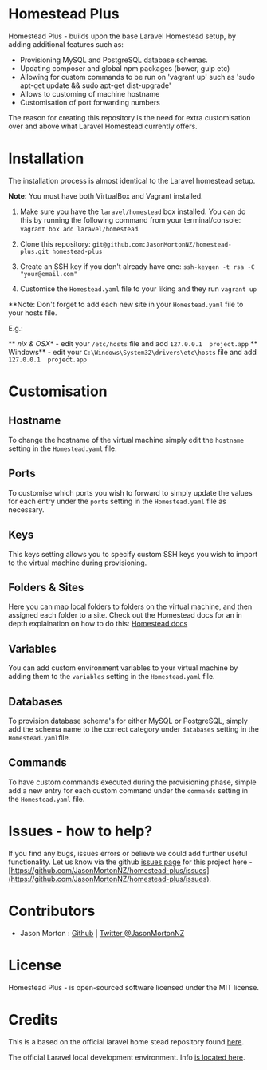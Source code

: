 # Homestead Plus

Homestead Plus - builds upon the base Laravel Homestead setup, by adding additional features such as:

* Provisioning MySQL and PostgreSQL database schemas.
* Updating composer and global npm packages (bower, gulp etc)
* Allowing for custom commands to be run on 'vagrant up' such as 'sudo apt-get update && sudo apt-get dist-upgrade'
* Allows to customing of machine hostname
* Customisation of port forwarding numbers

The reason for creating this repository is the need for extra customisation over and above what Laravel Homestead currently offers.

# Installation

The installation process is almost identical to the Laravel homestead setup.

**Note:** You must have both VirtualBox and Vagrant installed.

1. Make sure you have the `laravel/homestead` box installed. You can do this by running the following command from your terminal/console: `vagrant box add laravel/homestead`.

2. Clone this repository: `git@github.com:JasonMortonNZ/homestead-plus.git homestead-plus`

3. Create an SSH key if you don't already have one: `ssh-keygen -t rsa -C "your@email.com"`

4. Customise the `Homestead.yaml` file to your liking and they run `vagrant up`

**Note: Don't forget to add each new site in your `Homestead.yaml` file to your hosts file.

E.g.:

** *nix & OSX** - edit your `/etc/hosts` file and add `127.0.0.1  project.app`
** Windows** - edit your `C:\Windows\System32\drivers\etc\hosts` file and add `127.0.0.1  project.app`

# Customisation

## Hostname

To change the hostname of the virtual machine simply edit the `hostname` setting in the `Homestead.yaml` file.

## Ports

To customise which ports you wish to forward to simply update the values for each entry under the `ports` setting in the `Homestead.yaml` file as necessary.

## Keys

This keys setting allows you to specify custom SSH keys you wish to import to the virtual machine during provisioning.

## Folders & Sites

Here you can map local folders to folders on the virtual machine, and then assigned each folder to a site. Check out the Homestead docs for an in depth explaination on how to do this: [Homestead docs](http://laravel.com/docs/homestead#installation-and-setup)

## Variables

You can add custom environment variables to your virtual machine by adding them to the `variables` setting in the `Homestead.yaml` file.

## Databases

To provision database schema's for either MySQL or PostgreSQL, simply add the schema name to the correct category under `databases` setting in the `Homestead.yaml`file.

## Commands

To have custom commands executed during the provisioning phase, simple add a new entry for each custom command under the `commands` setting in the `Homestead.yaml` file.

# Issues - how to help?

If you find any bugs, issues errors or believe we could add further useful functionality. Let us know via the github [issues page](https://github.com/JasonMortonNZ/homestead-plus/issues) for this project here - [https://github.com/JasonMortonNZ/homestead-plus/issues](https://github.com/JasonMortonNZ/homestead-plus/issues).

# Contributors

- Jason Morton : [Github](https://github.com/JasonMortonNZ) | [Twitter @JasonMortonNZ](https://twitter.com/jasonmortonnz)

# License

Homestead Plus - is open-sourced software licensed under the MIT license.

# Credits

This is a based on the official laravel home stead repository found [here](https://github.com/laravel/homestead).

The official Laravel local development environment. Info [is located here](http://laravel.com/docs/homestead?version=4.2).
